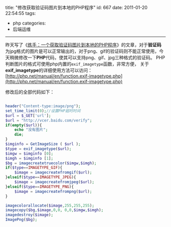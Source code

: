 title: "修改获取验证码图片到本地的PHP程序"
id: 667
date: 2011-01-20 22:54:55
tags:
- php
categories:
- 后端运维
---
昨天写了《[练手：一个获取验证码图片到本地的PHP程序](http://js8.in/666.html "练手：一个获取验证码图片到本地的PHP程序")》的文章，对于**验证码**为jpg格式的图片是可以正常输出的，对于png、gif的验证码则不能正常使用，今天稍微修改一下**PHP**代码，使其可以支持png、gif、jpg三种格式的验证码。
PHP判断图片的格式可使用php内置的`exif_imagetype`函数，非常方便，
关于**exif_imagetype**的详细使用方法可以访问：[http://php.net/manual/en/function.exif-imagetype.php](http://php.net/manual/en/function.exif-imagetype.php)
<!--more-->
修改后的全部代码如下：

```php

header("Content-type:image/png");
set_time_limit(0);//设置PHP超时时间
$url = $_GET['url'];
$url = "http://vcer.baidu.com/verify";
if(empty($url)){
	echo "没有图片";
	die;
}
$imginfo = GetImageSize ( $url );   
$type = exif_imagetype($url);
$imgw = $imginfo [0];   
$imgh = $imginfo [1];
$bg = imagecreatetruecolor($imgw,$imgh);
if($type==IMAGETYPE_GIF){
	$image = imagecreatefromgif($url);
}elseif($type==IMAGETYPE_JPEG){
	$image = imagecreatefromjpeg($url);
}elseif($type==IMAGETYPE_PNG){
	$image = imagecreatefrompng($url);
}

imagecolorallocate($image,255,255,255);
imagecopy($bg,$image,0,0, 0,0,$imgw,$imgh); 
imagedestroy($image);
ImagePng($bg);
```